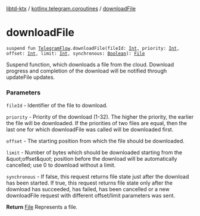 [libtd-ktx](../index.md) / [kotlinx.telegram.coroutines](index.md) / [downloadFile](./download-file.md)

# downloadFile

`suspend fun `[`TelegramFlow`](../kotlinx.telegram.core/-telegram-flow/index.md)`.downloadFile(fileId: `[`Int`](https://kotlinlang.org/api/latest/jvm/stdlib/kotlin/-int/index.html)`, priority: `[`Int`](https://kotlinlang.org/api/latest/jvm/stdlib/kotlin/-int/index.html)`, offset: `[`Int`](https://kotlinlang.org/api/latest/jvm/stdlib/kotlin/-int/index.html)`, limit: `[`Int`](https://kotlinlang.org/api/latest/jvm/stdlib/kotlin/-int/index.html)`, synchronous: `[`Boolean`](https://kotlinlang.org/api/latest/jvm/stdlib/kotlin/-boolean/index.html)`): `[`File`](https://tdlibx.github.io/td/docs/org/drinkless/td/libcore/telegram/TdApi.File.html)

Suspend function, which downloads a file from the cloud. Download progress and completion of the
download will be notified through updateFile updates.

### Parameters

`fileId` - Identifier of the file to download.

`priority` - Priority of the download (1-32). The higher the priority, the earlier the file
will be downloaded. If the priorities of two files are equal, then the last one for which
downloadFile was called will be downloaded first.

`offset` - The starting position from which the file should be downloaded.

`limit` - Number of bytes which should be downloaded starting from the &amp;quot;offset&amp;quot;
position before the download will be automatically cancelled; use 0 to download without a limit.

`synchronous` - If false, this request returns file state just after the download has been
started. If true, this request returns file state only after the download has succeeded, has failed,
has been cancelled or a new downloadFile request with different offset/limit parameters was sent.

**Return**
[File](https://tdlibx.github.io/td/docs/org/drinkless/td/libcore/telegram/TdApi.File.html) Represents a file.

